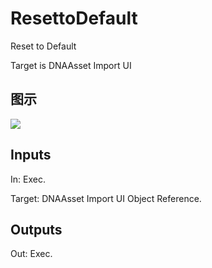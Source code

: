 # ResettoDefault

Reset to Default

Target is DNAAsset Import UI

## 图示

![]($-20221218-20055801.png)

## Inputs

In: Exec.

Target: DNAAsset Import UI Object Reference.  

## Outputs

Out: Exec.

